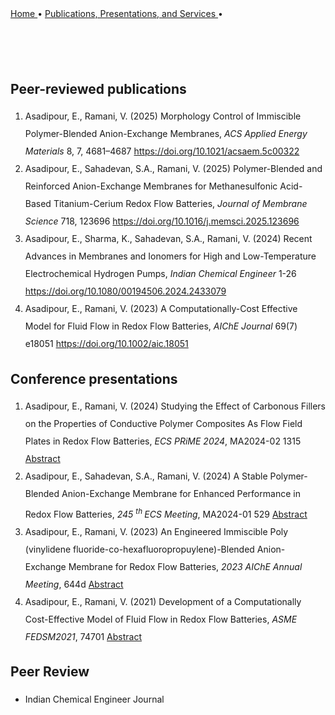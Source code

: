 <html>
<body>

<div style="margin-bottom: 100px">
  <a href="/"> 
 Home 
 </a> &#x2022; 
  <a href="/Publications"> 
 Publications, Presentations, and Services 
 </a> &#x2022;<br>
</div>


<h2> Peer-reviewed publications </h2>
<ol style="line-height:200%" >
 <li> Asadipour, E., Ramani, V. (2025) Morphology Control of Immiscible Polymer-Blended Anion-Exchange Membranes, <em> ACS Applied Energy Materials </em> 8, 7, 4681–4687 
  <a href="https://doi.org/10.1021/acsaem.5c00322"> https://doi.org/10.1021/acsaem.5c00322 
  </a> 
 </li>
<li> Asadipour, E., Sahadevan, S.A., Ramani, V. (2025) Polymer-Blended and Reinforced Anion-Exchange Membranes for Methanesulfonic Acid-Based Titanium-Cerium Redox Flow Batteries, <em> Journal of Membrane Science </em> 718, 123696 <a href="https://doi.org/10.1016/j.memsci.2025.123696"> https://doi.org/10.1016/j.memsci.2025.123696 </a> </li>
<li>  Asadipour, E., Sharma, K., Sahadevan, S.A., Ramani, V. (2024) Recent Advances in Membranes and Ionomers for High and Low-Temperature Electrochemical Hydrogen Pumps, <em> Indian Chemical Engineer </em> 1-26 <a href="https://doi.org/10.1080/00194506.2024.2433079"> https://doi.org/10.1080/00194506.2024.2433079 </a> </li>
<li>  Asadipour, E., Ramani, V. (2023) A Computationally-Cost Effective Model for Fluid Flow in Redox Flow Batteries, <em> AIChE Journal </em> 69(7) e18051 <a href="https://doi.org/10.1002/aic.18051"> https://doi.org/10.1002/aic.18051 </a> </li>
</ol>

<h2> Conference presentations </h2>
<ol style="line-height:200%" >
<li> Asadipour, E., Ramani, V. (2024) Studying the Effect of Carbonous Fillers on the Properties of Conductive Polymer Composites As Flow Field Plates in Redox Flow Batteries, <em> ECS PRiME 2024</em>, MA2024-02 1315 <a href="https://doi.org/10.1149/MA2024-0291315mtgabs"> Abstract </a> </li>
<li> Asadipour, E., Sahadevan, S.A., Ramani, V. (2024) A Stable Polymer-Blended Anion-Exchange Membrane for Enhanced Performance in Redox Flow Batteries, <em> 245 <sup>th </sup> ECS Meeting</em>, MA2024-01 529 <a href="https://doi.org/10.1149/MA2024-013529mtgabs"> Abstract </a> </li>
<li> Asadipour, E., Ramani, V. (2023) An Engineered Immiscible Poly (vinylidene fluoride-co-hexafluoropropuylene)-Blended Anion-Exchange Membrane for Redox Flow Batteries, <em> 2023 AIChE Annual Meeting</em>, 644d <a href="https://aiche.confex.com/aiche/2023/meetingapp.cgi/Paper/664504"> Abstract </a> </li>
<li> Asadipour, E., Ramani, V. (2021) Development of a Computationally Cost-Effective Model of Fluid Flow in Redox Flow Batteries, <em> ASME FEDSM2021</em>, 74701 <a href="https://fedsm.secure-platform.com/a/solicitations/146/sessiongallery/9100/application/74701"> Abstract </a> </li>
</ol>

<h2> Peer Review </h2>
<ul style="line-height:200%" >
<li> Indian Chemical Engineer Journal </a> </li>
</ul>

</body>

</html>


 
